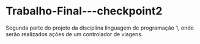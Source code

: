 # Trabalho-Final---checkpoint2
Segunda parte do projeto da disciplina linguagem de programação 1, onde serão realizados ações de um controlador de viagens.
